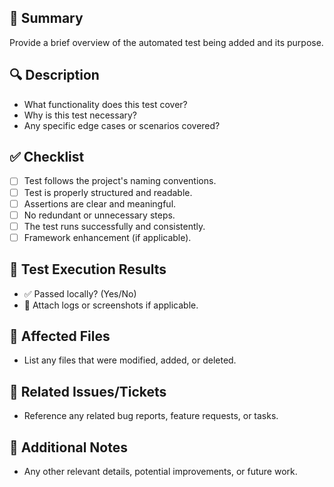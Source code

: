 ## 📌 Summary
Provide a brief overview of the automated test being added and its purpose.

## 🔍 Description
- What functionality does this test cover?
- Why is this test necessary?
- Any specific edge cases or scenarios covered?

## ✅ Checklist
- [ ] Test follows the project's naming conventions.
- [ ] Test is properly structured and readable.
- [ ] Assertions are clear and meaningful.
- [ ] No redundant or unnecessary steps.
- [ ] The test runs successfully and consistently.
- [ ] Framework enhancement (if applicable).

## 📝 Test Execution Results
- ✅ Passed locally? (Yes/No)
- 🔗 Attach logs or screenshots if applicable.

## 📂 Affected Files
- List any files that were modified, added, or deleted.

## 🔗 Related Issues/Tickets
- Reference any related bug reports, feature requests, or tasks.

## 📣 Additional Notes
- Any other relevant details, potential improvements, or future work.

